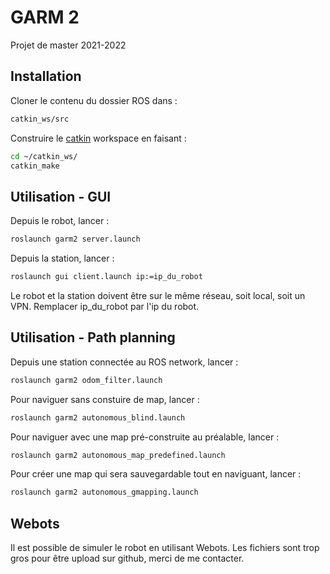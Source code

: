 # GARM 2

Projet de master 2021-2022

## Installation

Cloner le contenu du dossier ROS dans :

```bash
catkin_ws/src
```

Construire le [catkin](http://wiki.ros.org/catkin/Tutorials/create_a_workspace) workspace en faisant :

```bash
cd ~/catkin_ws/
catkin_make
```

## Utilisation - GUI

Depuis le robot, lancer :

```bash
roslaunch garm2 server.launch
```

Depuis la station, lancer :

```bash
roslaunch gui client.launch ip:=ip_du_robot
```

Le robot et la station doivent être sur le même réseau, soit local, soit un VPN. Remplacer ip_du_robot par l'ip du robot.


## Utilisation - Path planning

Depuis une station connectée au ROS network, lancer :

```bash
roslaunch garm2 odom_filter.launch
```

Pour naviguer sans constuire de map, lancer :

```bash
roslaunch garm2 autonomous_blind.launch
```

Pour naviguer avec une map pré-construite au préalable, lancer :

```bash
roslaunch garm2 autonomous_map_predefined.launch
```

Pour créer une map qui sera sauvegardable tout en naviguant, lancer :

```bash
roslaunch garm2 autonomous_gmapping.launch
```

## Webots

Il est possible de simuler le robot en utilisant Webots. Les fichiers sont trop gros pour être upload sur github, merci de me contacter.

